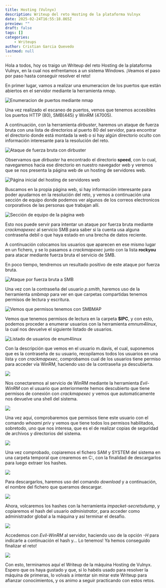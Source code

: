 ```yaml
---
title: Hosting (Vulnyx)
description: Writeup del reto Hosting de la plataforma Vulnyx
date: 2025-02-24T16:55:18.865Z
preview: ""
draft: false
tags: []
categories:
    - Writeups
author: Cristian Garcia Quevedo
lastmod: null
---
```

Hola a todos, hoy os traigo un Writeup del reto Hosting de la plataforma Vulnyx, en la cual nos enfrentamos a un sistema Windows. ¡Veamos el paso por paso hasta conseguir resolver el reto!

En primer lugar, vamos a realizar una enumeracion de los puertos que están abiertos en el servidor mediante la herramienta *nmap*.

![Enumeracion de puertos mediante nmap](/img/cap0.png)

Una vez realizado el escaneo de puertos, vemos que tenemos accesibles los puertos HTTP (80), SMB(445) y WinRM (47005). 

A continuación, con la herramienta *dirbuster*, haremos un ataque de fuerza bruta con una lista de directorios al puerto 80 del servidor, para encontrar el directorio donde está montada la web o si hay algún directorio oculto con información interesante para la resolución del reto. 

![Ataque de fuerza bruta con dirbuster](/img/hosting1.png)

Observamos que *dirbuster* ha encontrado el directorio **speed**, con lo cual, navegaremos hacia ese directorio en nuestro navegador web y veremos que se nos presenta la página web de un hosting de servidores web.

![Página inicial del hosting de servidores web](/img/hosting3.png)

Buscamos en la propia página web, si hay información interesante para poder ayudarnos en la resolución del reto, y vemos a continuación una sección de equipo donde podemos ver algunos de los correos electronicos corporativos de las personas que trabajan allí.

![Sección de equipo de la página web](/img/hosting4.png)

Esto nos puede servir para intentar un ataque por fuerza bruta mediante *crackmapexec* al servicio SMB para saber si la cuenta usa alguna contraseña debil o que haya estado en una brecha de datos reciente. 

A continuación colocamos los usuarios que aparecen en ese mismo lugar en un fichero, y se lo pasamos a *crackmapexec* junto con la lista **rockyou** para atacar mediante fuerza bruta el servicio de SMB. 

En poco tiempo, tendremos un resultado positivo de este ataque por fuerza bruta. 

![Ataque por fuerza bruta a SMB](/img/hosting5.png)

Una vez con la contraseña del usuario *p.smith*, haremos uso de la herramienta *smbmap* para ver en que carpetas compartidas tenemos permisos de lectura y escritura. 

![Vemos que permisos tenemos con SMBMAP](/img/hosting6.png)

Vemos que tenemos permisos de lectura en la carpeta **$IPC**, y con esto, podemos proceder a enumerar usuarios con la herramienta *emnum4linux*, la cual nos devuelve el siguiente listado de usuarios.

![Listado de usuarios de enum4linux](/img/hosting9.png)

Con la descripción que vemos en el usuario m.davis, el cual, suponemos que es la contraseña de su usuario, recopilamos todos los usuarios en una lista y con *crackmapexec*, comprobamos cual de los usuarios tiene permiso para acceder vía WinRM, haciendo uso de la contraseña ya descubierta.

![](/img/hosting7.png)

Nos conectaremos al servicio de WinRM mediante la herramienta *Evil-WinRM* con el usuario que anteriormente hemos descubierto que tiene permisos de conexión con *crackmapexec* y vemos que automaticamente nos devuelve una shell del sistema.

![](/img/hosting10.png)

Una vez aquí, comprobaremos que permisos tiene este usuario con el comando *whoami priv* y vemos que tiene todos los permisos habilitados, sobretodo, uno que nos interesa, que es el de realizar copias de seguridad de archivos y directorios del sistema. 

![](/img/hosting8.png)

Una vez comprobado, copiaremos el fichero SAM y SYSTEM del sistema en una carpeta temporal que crearemos en C:, con la finalidad de descargarlos para luego extraer los hashes.

![](/img/hosting11.png)

Para descargarlos, haremos uso del comando *download* y a continuación, el nombre del fichero que queramos descargar.

![](/img/hosting12.png)

Ahora, volcaremos los hashes con la herramienta *impacket-secretsdump*, y copiaremos el hash del usuario *administrator*, para acceder como administrador global a la máquina y así terminar el desafio.

![](/img/hosting13.png)

Accedemos con *Evil-WinRM* al servidor, haciendo uso de la opción *-H* para indicarle a continuación el hash y... Lo tenemos! Ya hemos conseguido finalizar el reto!

![](/img/hosting14.png)

Con esto, terminamos aquí el Writeup de la máquina Hosting de Vulnyx. Espero que os haya gustado y que, si lo habéis usado para resolver la máquina de primeras, lo volvaís a intentar sin mirar este Writeup para afianzar conocimientos, y os animo a seguir practicando con estos retos.